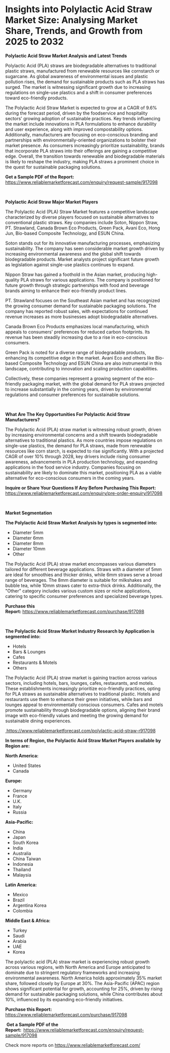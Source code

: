<p><h1>Insights into Polylactic Acid Straw Market Size: Analysing Market Share, Trends, and Growth from 2025 to 2032</h1></p><p><strong>Polylactic Acid Straw Market Analysis and Latest Trends</strong></p>
<p><p>Polylactic Acid (PLA) straws are biodegradable alternatives to traditional plastic straws, manufactured from renewable resources like cornstarch or sugarcane. As global awareness of environmental issues and plastic pollution rises, the demand for sustainable products such as PLA straws has surged. The market is witnessing significant growth due to increasing regulations on single-use plastics and a shift in consumer preferences toward eco-friendly products. </p><p>The Polylactic Acid Straw Market is expected to grow at a CAGR of 9.6% during the forecast period, driven by the foodservice and hospitality sectors' growing adoption of sustainable practices. Key trends influencing the market include innovations in PLA formulations to enhance durability and user experience, along with improved compostability options. Additionally, manufacturers are focusing on eco-conscious branding and partnerships with environmentally-oriented organizations to bolster their market presence. As consumers increasingly prioritize sustainability, brands that incorporate PLA straws into their offerings are gaining a competitive edge. Overall, the transition towards renewable and biodegradable materials is likely to reshape the industry, making PLA straws a prominent choice in the quest for sustainable packaging solutions.</p></p>
<p><strong>Get a Sample PDF of the Report:&nbsp;</strong> <a href="https://www.reliablemarketforecast.com/enquiry/request-sample/917098?utm_campaign=1888&utm_medium=2&utm_source=Github&utm_content=ia&utm_term=30012025&utm_id=polylactic-acid-straw">https://www.reliablemarketforecast.com/enquiry/request-sample/917098</a></p>
<p>&nbsp;</p>
<p><strong>Polylactic Acid Straw Major Market Players</strong></p>
<p><p>The Polylactic Acid (PLA) Straw Market features a competitive landscape characterized by diverse players focused on sustainable alternatives to conventional plastic straws. Key companies include Soton, Nippon Straw, PT. Strawland, Canada Brown Eco Products, Green Pack, Avani Eco, Hong Jun, Bio-based Composite Technology, and ESUN China.</p><p>Soton stands out for its innovative manufacturing processes, emphasizing sustainability. The company has seen considerable market growth driven by increasing environmental awareness and the global shift towards biodegradable products. Market analysts project significant future growth as legislation against single-use plastics continues to expand.</p><p>Nippon Straw has gained a foothold in the Asian market, producing high-quality PLA straws for various applications. The company is positioned for future growth through strategic partnerships with food and beverage brands aiming to enhance their eco-friendly product lines.</p><p>PT. Strawland focuses on the Southeast Asian market and has recognized the growing consumer demand for sustainable packaging solutions. The company has reported robust sales, with expectations for continued revenue increases as more businesses adopt biodegradable alternatives.</p><p>Canada Brown Eco Products emphasizes local manufacturing, which appeals to consumers' preferences for reduced carbon footprints. Its revenue has been steadily increasing due to a rise in eco-conscious consumers.</p><p>Green Pack is noted for a diverse range of biodegradable products, enhancing its competitive edge in the market. Avani Eco and others like Bio-based Composite Technology and ESUN China are also instrumental in this landscape, contributing to innovation and scaling production capabilities.</p><p>Collectively, these companies represent a growing segment of the eco-friendly packaging market, with the global demand for PLA straws projected to increase substantially in the coming years, driven by environmental regulations and consumer preferences for sustainable solutions.</p></p>
<p>&nbsp;</p>
<p><strong>What Are The Key Opportunities For Polylactic Acid Straw Manufacturers?</strong></p>
<p><p>The Polylactic Acid (PLA) straw market is witnessing robust growth, driven by increasing environmental concerns and a shift towards biodegradable alternatives to traditional plastics. As more countries impose regulations on single-use plastics, the demand for PLA straws, made from renewable resources like corn starch, is expected to rise significantly. With a projected CAGR of over 10% through 2028, key drivers include rising consumer awareness, advancements in PLA production technology, and expanding applications in the food service industry. Companies focusing on sustainability are likely to dominate this market, positioning PLA as a viable alternative for eco-conscious consumers in the coming years.</p></p>
<p><strong>Inquire or Share Your Questions If Any Before Purchasing This Report:</strong> <a href="https://www.reliablemarketforecast.com/enquiry/pre-order-enquiry/917098?utm_campaign=1888&utm_medium=2&utm_source=Github&utm_content=ia&utm_term=30012025&utm_id=polylactic-acid-straw">https://www.reliablemarketforecast.com/enquiry/pre-order-enquiry/917098</a></p>
<p>&nbsp;</p>
<p><strong>Market Segmentation</strong></p>
<p><strong>The Polylactic Acid Straw Market Analysis by types is segmented into:</strong></p>
<p><ul><li>Diameter 5mm</li><li>Diameter 6mm</li><li>Diameter 8mm</li><li>Diameter 10mm</li><li>Other</li></ul></p>
<p><p>The Polylactic Acid (PLA) straw market encompasses various diameters tailored for different beverage applications. Straws with a diameter of 5mm are ideal for smoothies and thicker drinks, while 6mm straws serve a broad range of beverages. The 8mm diameter is suitable for milkshakes and bubble tea, while 10mm straws cater to extra-thick drinks. Additionally, the "Other" category includes various custom sizes or niche applications, catering to specific consumer preferences and specialized beverage types.</p></p>
<p><strong>Purchase this Report:&nbsp;</strong><a href="https://www.reliablemarketforecast.com/purchase/917098?utm_campaign=1888&utm_medium=2&utm_source=Github&utm_content=ia&utm_term=30012025&utm_id=polylactic-acid-straw">https://www.reliablemarketforecast.com/purchase/917098</a></p>
<p>&nbsp;</p>
<p><strong>The Polylactic Acid Straw Market Industry Research by Application is segmented into:</strong></p>
<p><ul><li>Hotels</li><li>Bars & Lounges</li><li>Cafes</li><li>Restaurants & Motels</li><li>Others</li></ul></p>
<p><p>The Polylactic Acid (PLA) straw market is gaining traction across various sectors, including hotels, bars, lounges, cafes, restaurants, and motels. These establishments increasingly prioritize eco-friendly practices, opting for PLA straws as sustainable alternatives to traditional plastic. Hotels and restaurants use them to enhance their green initiatives, while bars and lounges appeal to environmentally conscious consumers. Cafes and motels promote sustainability through biodegradable options, aligning their brand image with eco-friendly values and meeting the growing demand for sustainable dining experiences.</p></p>
<p><a href="https://www.reliablemarketforecast.com/polylactic-acid-straw-r917098?utm_campaign=1888&utm_medium=2&utm_source=Github&utm_content=ia&utm_term=30012025&utm_id=polylactic-acid-straw">&nbsp;https://www.reliablemarketforecast.com/polylactic-acid-straw-r917098</a></p>
<p><strong>In terms of Region, the Polylactic Acid Straw Market Players available by Region are:</strong></p>
<p>
    <p> <strong> North America: </strong>
        <ul>
            <li>United States</li>
            <li>Canada</li>
        </ul>
        </p> 
    <p> <strong> Europe: </strong>
        <ul>
            <li>Germany</li>
            <li>France</li>
            <li>U.K.</li>
            <li>Italy</li>
            <li>Russia</li>
        </ul>
        </p> 
    <p> <strong> Asia-Pacific: </strong>
        <ul>
            <li>China</li>
            <li>Japan</li>
            <li>South Korea</li>
            <li>India</li>
            <li>Australia</li>
            <li>China Taiwan</li>
            <li>Indonesia</li>
            <li>Thailand</li>
            <li>Malaysia</li>
        </ul>
        </p> 
    <p> <strong> Latin America: </strong>
        <ul>
            <li>Mexico</li>
            <li>Brazil</li>
            <li>Argentina Korea</li>
            <li>Colombia</li>
        </ul>
        </p> 
    <p> <strong> Middle East & Africa: </strong>
        <ul>
            <li>Turkey</li>
            <li>Saudi</li>
            <li>Arabia</li>
            <li>UAE</li>
            <li>Korea</li>
        </ul>
    </p>
    </p>
<p><p>The polylactic acid (PLA) straw market is experiencing robust growth across various regions, with North America and Europe anticipated to dominate due to stringent regulatory frameworks and increasing environmental awareness. North America holds approximately 35% market share, followed closely by Europe at 30%. The Asia-Pacific (APAC) region shows significant potential for growth, accounting for 25%, driven by rising demand for sustainable packaging solutions, while China contributes about 10%, influenced by its expanding eco-friendly initiatives.</p></p>
<p><strong>Purchase this Report: </strong><a href="https://www.reliablemarketforecast.com/purchase/917098?utm_campaign=1888&utm_medium=2&utm_source=Github&utm_content=ia&utm_term=30012025&utm_id=polylactic-acid-straw">https://www.reliablemarketforecast.com/purchase/917098</a></p>
<p>&nbsp;<strong>Get a Sample PDF of the Report:&nbsp;&nbsp;</strong><a href="https://www.reliablemarketforecast.com/enquiry/request-sample/917098?utm_campaign=1888&utm_medium=2&utm_source=Github&utm_content=ia&utm_term=30012025&utm_id=polylactic-acid-straw">https://www.reliablemarketforecast.com/enquiry/request-sample/917098</a></p>
<p><strong></strong></p>
<p>Check more reports on <a href="https://www.reliablemarketforecast.com/?utm_campaign=1888&utm_medium=2&utm_source=Github&utm_content=ia&utm_term=30012025&utm_id=polylactic-acid-straw">https://www.reliablemarketforecast.com/</a></p>
